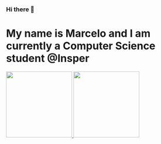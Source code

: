 ### Hi there 👋

# My name is Marcelo and I am currently a Computer Science student @Insper

<div>
<a href="https://github.com/marchettomarcelo">
<img height="180em" src="https://github-readme-stats.vercel.app/api/top-langs/?username=marchettomarcelo&layout=compact&langs_count=7&theme=dracula"/>
<img height="180em" src="https://github-readme-stats.vercel.app/api?username=marchettomarcelo&show_icons=true&theme=dracula&include_all_commits=true&count_private=true"/>
</div>
